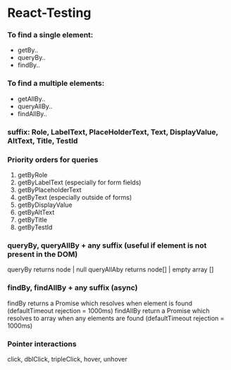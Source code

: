 # React-Testing

### To find a single element:

- getBy..
- queryBy..
- findBy..

### To find a multiple elements:

- getAllBy..
- queryAllBy..
- findAllBy..

### suffix: Role, LabelText, PlaceHolderText, Text, DisplayValue, AltText, Title, TestId

### Priority orders for queries

1. getByRole
2. getByLabelText (especially for form fields)
3. getByPlaceholderText
4. getByText (especially outside of forms)
5. getByDisplayValue
6. getByAltText
7. getByTitle
8. getByTestId

### queryBy, queryAllBy + any suffix (useful if element is not present in the DOM)

queryBy returns node | null
queryAllAby returns node[] | empty array []

### findBy, findAllBy + any suffix (async)

findBy returns a Promise which resolves when element is found (defaultTimeout rejection = 1000ms)
findAllBy return a Promise which resolves to array when any elements are found (defaultTimeout rejection = 1000ms)

### Pointer interactions

click, dblClick, tripleClick, hover, unhover
